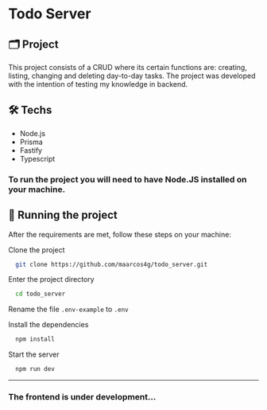 # Todo Server

## 🗂 Project

This project consists of a CRUD where its certain functions are: creating, listing, changing and deleting day-to-day tasks. The project was developed with the intention of testing my knowledge in backend.

## 🛠 Techs

- Node.js
- Prisma
- Fastify
- Typescript

### To run the project you will need to have Node.JS installed on your machine.

## 🚀 Running the project
After the requirements are met, follow these steps on your machine:

Clone the project
```bash
  git clone https://github.com/maarcos4g/todo_server.git
```

Enter the project directory
```bash
  cd todo_server
```

Rename the file
``.env-example`` to ``.env``

Install the dependencies
```bash
  npm install
```

Start the server
```bash
  npm run dev
```
<hr>

### The frontend is under development...